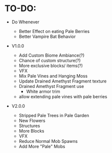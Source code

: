 TO-DO:
=

- Do Whenever
  - Better Effect on eating Pale Berries
  - Better Vampire Bat Behavior


- V1.0.0
  - Add Custom Biome Ambiance(?)
  - Chance of custom structure(?)
  - More exclusive blocks/ items(?)
  - VFX 
  - Mix Pale Vines and Hanging Moss
  - Update Drained Amethyst Fragment texture
  - Drained Amethyst Fragment use 
    - White armor trim
  - allow extending pale vines with pale berries


- V2.0.0
  - Stripped Pale Trees in Pale Garden
  - New Flowers
  - Structures
  - More Blocks
  - VFX
  - Reduce Normal Mob Spawns
  - Add More "Pale" Mobs
